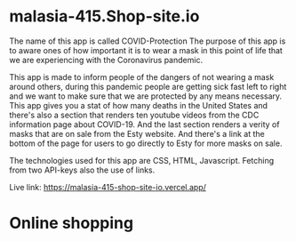 # malasia-415.Shop-site.io
The name of this app is called COVID-Protection
The purpose of this app is to aware ones of how important it is to wear a mask in this point of life that we are experiencing with the Coronavirus pandemic. 

This app is made to inform people of the dangers of not wearing a mask around others, during this pandemic people are getting sick fast left to right and we want to make sure that we are protected by any means necessary. This app gives you a stat of how many deaths in the United States and there's also a section that renders ten youtube videos from the CDC information page about COVID-19. And the last section renders a verity of masks that are on sale from the Esty website. And there's a link at the bottom of the page for users to go directly to Esty for more masks on sale. 

The technologies used for this app are CSS, HTML, Javascript. Fetching from two API-keys also the use of links. 

Live link: https://malasia-415-shop-site-io.vercel.app/

# Online shopping 
